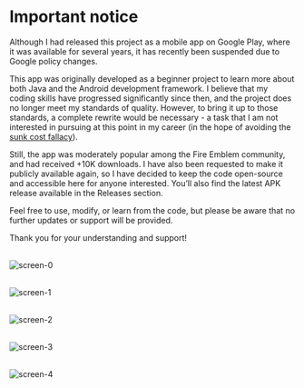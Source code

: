 # Important notice

Although I had released this project as a mobile app on Google Play, where it was available for several years, it has recently been suspended due to Google policy changes. 

This app was originally developed as a beginner project to learn more about both Java and the Android development framework. I believe that my coding skills have progressed significantly since then, and the project does no longer meet my standards of quality. However, to bring it up to those standards, a complete rewrite would be necessary - a task that I am not interested in pursuing at this point in my career (in the hope of avoiding the [sunk cost fallacy](https://en.wikipedia.org/wiki/Sunk_cost)).

Still, the app was moderately popular among the Fire Emblem community, and had received +10K downloads. I have also been requested to make it publicly available again, so I have decided to keep the code open-source and accessible here for anyone interested. You’ll also find the latest APK release available in the Releases section.

Feel free to use, modify, or learn from the code, but please be aware that no further updates or support will be provided.

Thank you for your understanding and support!
<br/><br/>


![screen-0](https://github.com/user-attachments/assets/6b03f071-4336-4452-8a69-eb4a90958da0)
<br/><br/>

![screen-1](https://github.com/user-attachments/assets/e37c129c-7369-4a09-b931-3cdf4fc4f4ff)
<br/><br/>

![screen-2](https://github.com/user-attachments/assets/47f5c3f4-914e-4edb-8456-3073b8881865)
<br/><br/>

![screen-3](https://github.com/user-attachments/assets/f444762c-2c97-494a-9f10-42db00742d4b)
<br/><br/>

![screen-4](https://github.com/user-attachments/assets/eeeeccc0-bd46-4f2f-8cef-82461a20173b)
